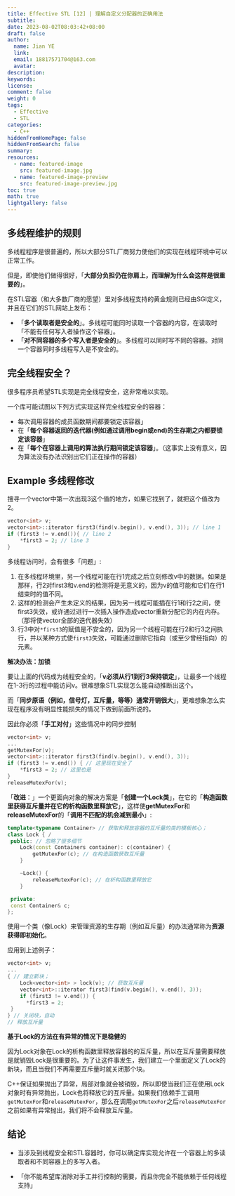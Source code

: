 ```yaml
---
title: Effective STL [12] | 理解自定义分配器的正确用法
subtitle:
date: 2023-08-02T08:03:42+08:00
draft: false
author:
  name: Jian YE
  link:
  email: 18817571704@163.com
  avatar:
description:
keywords:
license:
comment: false
weight: 0
tags:
  - Effective
  - STL
categories:
  - C++
hiddenFromHomePage: false
hiddenFromSearch: false
summary:
resources:
  - name: featured-image
    src: featured-image.jpg
  - name: featured-image-preview
    src: featured-image-preview.jpg
toc: true
math: true
lightgallery: false
---
```


<!-- {{< admonition quote "quote" false >}}
note abstract info tip success question warning failure danger bug example quote
{{< /admonition >}} -->

<!--more-->

## 多线程维护的规则

多线程程序是很普遍的，所以大部分STL厂商努力使他们的实现在线程环境中可以正常工作。

但是，即使他们做得很好，「**大部分负担仍在你肩上，而理解为什么会这样是很重要的**」。

在STL容器（和大多数厂商的愿望）里对多线程支持的黄金规则已经由SGI定义，并且在它们的STL网站上发布：
 - 「**多个读取者是安全的**」。多线程可能同时读取一个容器的内容，在读取时「不能有任何写入者操作这个容器」。
 - 「**对不同容器的多个写入者是安全的**」。多线程可以同时写不同的容器。对同一个容器同时多线程写入是不安全的。

## 完全线程安全？

很多程序员希望STL实现是完全线程安全，这非常难以实现。

一个库可能试图以下列方式实现这样完全线程安全的容器：
- 每次调用容器的成员函数期间都要锁定该容器」
- 在「**每个容器返回的迭代器(例如通过调用begin或end)的生存期之内都要锁定该容器**」
- 在「**每个在容器上调用的算法执行期间锁定该容器**」。（这事实上没有意义，因为算法没有办法识别出它们正在操作的容器）

## Example 多线程修改

搜寻一个vector<int>中第一次出现3这个值的地方，如果它找到了，就把这个值改为2。

```c++
vector<int> v;
vector<int>::iterator first3(find(v.begin(), v.end(), 3)); // line 1
if (first3 != v.end()){ // line 2
    *first3 = 2; // line 3
}
```
多线程访问时，会有很多「问题」:

1. 在多线程环境里，另一个线程可能在行1完成之后立刻修改v中的数据。如果是那样，行2对first3和v.end的检测将是无意义的，因为v的值可能和它们在行1结束时的值不同。
2. 这样的检测会产生未定义的结果，因为另一线程可能插在行1和行2之间，使first3失效，或许通过进行一次插入操作造成vector重新分配它的内在内存。（那将使vector全部的迭代器失效）
3. 行3中对`*first3`的赋值是不安全的，因为另一个线程可能在行2和行3之间执行，并以某种方式使`first3`失效，可能通过删除它指向（或至少曾经指向）的元素。


**解决办法：加锁**

要让上面的代码成为线程安全的，「**v必须从行1到行3保持锁定**」，让最多一个线程在1-3行的过程中能访问v。很难想象STL实现怎么能自动推断出这个。

而「**同步原语（例如，信号灯，互斥量，等等）通常开销很大**」，更难想象怎么实现在程序没有明显性能损失的情况下做到前面所说的。

因此你必须「**手工对付**」这些情况中的同步控制

```c++
vector<int> v;
...
getMutexFor(v);
vector<int>::iterator first3(find(v.begin(), v.end(), 3));
if (first3 != v.end()) { // 这里现在安全了
    *first3 = 2; // 这里也是
}
releaseMutexFor(v);
```

「**改进**：」一个更面向对象的解决方案是「**创建一个Lock类**」，在它的「**构造函数里获得互斥量并在它的析构函数里释放它**」，这样使**getMutexFor**和**releaseMutexFor**的「**调用不匹配的机会减到最小**」:

```c++
template<typename Container> // 获取和释放容器的互斥量的类的模板核心；
class Lock { /
 public: // 忽略了很多细节
    Lock(const Containers container): c(container) {
        getMutexFor(c); // 在构造函数获取互斥量
    }

    ~Lock() {
        releaseMutexFor(c); // 在析构函数里释放它
    }

 private:
 const Container& c;
};
```

使用一个类（像Lock）来管理资源的生存期（例如互斥量）的办法通常称为**资源获得即初始化**。


应用到上述例子：
```c++
vector<int> v;
...
{ // 建立新块；
    Lock<vector<int> > lock(v); // 获取互斥量
    vector<int>::iterator first3(find(v.begin(), v.end(), 3));
    if (first3 != v.end()) {
      *first3 = 2;
 }
} // 关闭块，自动
// 释放互斥量
```

**基于Lock的方法在有异常的情况下是稳健的**

因为Lock对象在Lock的析构函数里释放容器的的互斥量，所以在互斥量需要释放是就销毁Lock是很重要的。为了让这件事发生，我们建立一个里面定义了Lock的新块，而且当我们不再需要互斥量时就关闭那个块。

C++保证如果抛出了异常，局部对象就会被销毁，所以即使当我们正在使用Lock对象时有异常抛出，Lock也将释放它的互斥量。如果我们依赖手工调用`getMutexFor`和`releaseMutexFor`，那么在调用`getMutexFor`之后`releaseMutexFor`之前如果有异常抛出，我们将不会释放互斥量。

## 结论

- 当涉及到线程安全和STL容器时，你可以确定库实现允许在一个容器上的多读取者和不同容器上的多写入者。

- 「你不能希望库消除对手工并行控制的需要，而且你完全不能依赖于任何线程支持」
